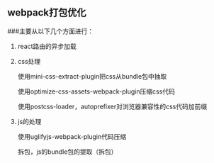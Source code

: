 ## webpack打包优化

###主要从以下几个方面进行：

1. react路由的异步加载

2. css处理

    使用mini-css-extract-plugin把css从bundle包中抽取
    
    使用optimize-css-assets-webpack-plugin压缩css代码
    
    使用postcss-loader，autoprefixer对浏览器兼容性的css代码加前缀
    
3. js的处理

    使用uglifyjs-webpack-plugin代码压缩
    
    拆包，js的bundle包的提取（拆包）
